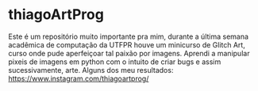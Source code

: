# thiagoArtProg
Este é um repositório muito importante pra mim, durante a última semana acadêmica de computação da UTFPR houve um minicurso de Glitch Art, curso onde pude aperfeiçoar tal paixão por imagens. Aprendi a manipular pixeis de imagens em python com o intuito de criar bugs e assim sucessivamente, arte.
Alguns dos meu resultados:
https://www.instagram.com/thiagoartprog/
